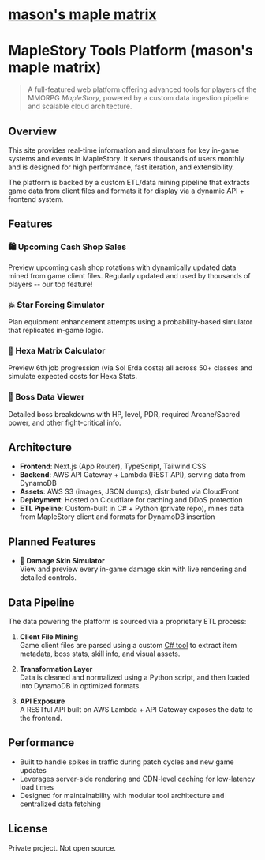 # [mason's maple matrix](https://masonym.dev/)

# MapleStory Tools Platform (mason's maple matrix)

> A full-featured web platform offering advanced tools for players of the MMORPG *MapleStory*, powered by a custom data ingestion pipeline and scalable cloud architecture.

## Overview

This site provides real-time information and simulators for key in-game systems and events in MapleStory. It serves thousands of users monthly and is designed for high performance, fast iteration, and extensibility.

The platform is backed by a custom ETL/data mining pipeline that extracts game data from client files and formats it for display via a dynamic API + frontend system.

## Features

### 🛍️ Upcoming Cash Shop Sales
Preview upcoming cash shop rotations with dynamically updated data mined from game client files. Regularly updated and used by thousands of players -- our top feature!

### 💥 Star Forcing Simulator
Plan equipment enhancement attempts using a probability-based simulator that replicates in-game logic.

### 🔷 Hexa Matrix Calculator
Preview 6th job progression (via Sol Erda costs) all across 50+ classes and simulate expected costs for Hexa Stats.

### 🐲 Boss Data Viewer
Detailed boss breakdowns with HP, level, PDR, required Arcane/Sacred power, and other fight-critical info.

## Architecture

- **Frontend**: Next.js (App Router), TypeScript, Tailwind CSS  
- **Backend**: AWS API Gateway + Lambda (REST API), serving data from DynamoDB  
- **Assets**: AWS S3 (images, JSON dumps), distributed via CloudFront  
- **Deployment**: Hosted on Cloudflare for caching and DDoS protection  
- **ETL Pipeline**: Custom-built in C# + Python (private repo), mines data from MapleStory client and formats for DynamoDB insertion  

## Planned Features

- 🎨 **Damage Skin Simulator**  
  View and preview every in-game damage skin with live rendering and detailed controls.

## Data Pipeline

The data powering the platform is sourced via a proprietary ETL process:

1. **Client File Mining**  
   Game client files are parsed using a custom [C# tool](https://github.com/masonym/cash-shop-wz-extractor) to extract item metadata, boss stats, skill info, and visual assets.

2. **Transformation Layer**  
   Data is cleaned and normalized using a Python script, and then loaded into DynamoDB in optimized formats.

3. **API Exposure**  
   A RESTful API built on AWS Lambda + API Gateway exposes the data to the frontend.

## Performance

- Built to handle spikes in traffic during patch cycles and new game updates  
- Leverages server-side rendering and CDN-level caching for low-latency load times  
- Designed for maintainability with modular tool architecture and centralized data fetching

## License

Private project. Not open source.
